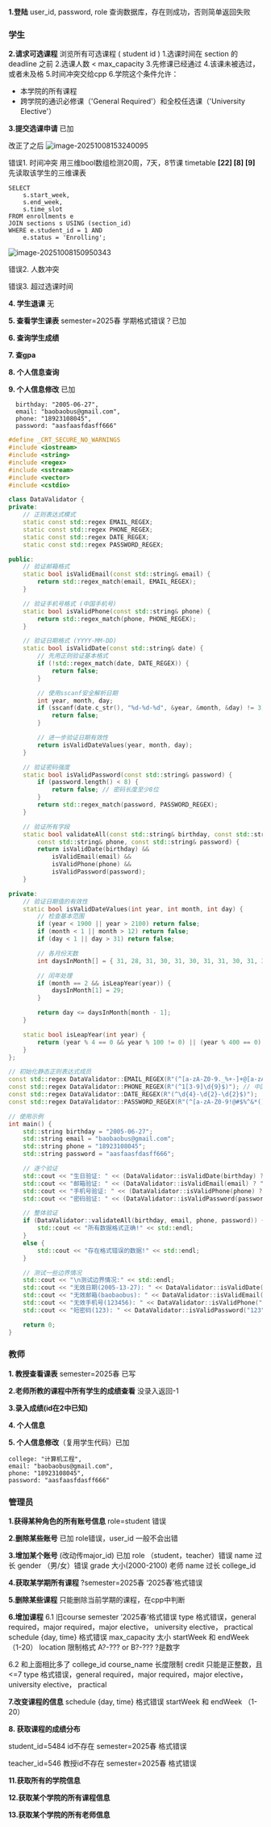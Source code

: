 **1.登陆**
user_id, password, role
查询数据库，存在则成功，否则简单返回失败

### 学生

**2.请求可选课程**
浏览所有可选课程 ( student id )
1.选课时间在 section 的 deadline 之前
2.选课人数 < max_capacity
3.先修课已经通过
4.该课未被选过，或者未及格 
5.时间冲突交给cpp
6.学院这个条件允许：

- 本学院的所有课程
- 跨学院的通识必修课（'General Required'）和全校任选课（'University Elective'）

**3.提交选课申请** 已加

改正了之后
![image-20251008153240095](Z:\电子书\操作系统\mages\image-20251008153240095.png)

错误1. 时间冲突
用三维bool数组检测20周，7天，8节课 timetable **[22] [8] [9]**
先读取该学生的三维课表

```mysql
SELECT 
	s.start_week,
	s.end_week,
	s.time_slot
FROM enrollments e
JOIN sections s USING (section_id)
WHERE e.student_id = 1 AND 
	e.status = 'Enrolling';
```

![image-20251008150950343](Z:\电子书\操作系统\mages\image-20251008150950343.png)

错误2. 人数冲突

错误3. 超过选课时间

**4. 学生退课** 无

**5. 查看学生课表**
semester=2025春 学期格式错误？已加

**6. 查询学生成绩**

**7. 查gpa**

**8. 个人信息查询**

**9. 个人信息修改** 已加

```
  birthday: "2005-06-27",
  email: "baobaobus@gmail.com",
  phone: "18923108045",
  password: "aasfaasfdasff666"
```

```cpp
#define _CRT_SECURE_NO_WARNINGS
#include <iostream>
#include <string>
#include <regex>
#include <sstream>
#include <vector>
#include <cstdio>

class DataValidator {
private:
    // 正则表达式模式
    static const std::regex EMAIL_REGEX;
    static const std::regex PHONE_REGEX;
    static const std::regex DATE_REGEX;
    static const std::regex PASSWORD_REGEX;

public:
    // 验证邮箱格式
    static bool isValidEmail(const std::string& email) {
        return std::regex_match(email, EMAIL_REGEX);
    }

    // 验证手机号格式 (中国手机号)
    static bool isValidPhone(const std::string& phone) {
        return std::regex_match(phone, PHONE_REGEX);
    }

    // 验证日期格式 (YYYY-MM-DD)
    static bool isValidDate(const std::string& date) {
        // 先用正则验证基本格式
        if (!std::regex_match(date, DATE_REGEX)) {
            return false;
        }

        // 使用sscanf安全解析日期
        int year, month, day;
        if (sscanf(date.c_str(), "%d-%d-%d", &year, &month, &day) != 3) {
            return false;
        }

        // 进一步验证日期有效性
        return isValidDateValues(year, month, day);
    }

    // 验证密码强度
    static bool isValidPassword(const std::string& password) {
        if (password.length() < 8) {
            return false; // 密码长度至少8位
        }
        return std::regex_match(password, PASSWORD_REGEX);
    }

    // 验证所有字段
    static bool validateAll(const std::string& birthday, const std::string& email,
        const std::string& phone, const std::string& password) {
        return isValidDate(birthday) &&
            isValidEmail(email) &&
            isValidPhone(phone) &&
            isValidPassword(password);
    }

private:
    // 验证日期值的有效性
    static bool isValidDateValues(int year, int month, int day) {
        // 检查基本范围
        if (year < 1900 || year > 2100) return false;
        if (month < 1 || month > 12) return false;
        if (day < 1 || day > 31) return false;

        // 各月份天数
        int daysInMonth[] = { 31, 28, 31, 30, 31, 30, 31, 31, 30, 31, 30, 31 };

        // 闰年处理
        if (month == 2 && isLeapYear(year)) {
            daysInMonth[1] = 29;
        }

        return day <= daysInMonth[month - 1];
    }

    static bool isLeapYear(int year) {
        return (year % 4 == 0 && year % 100 != 0) || (year % 400 == 0);
    }
};

// 初始化静态正则表达式成员
const std::regex DataValidator::EMAIL_REGEX(R"(^[a-zA-Z0-9._%+-]+@[a-zA-Z0-9.-]+\.[a-zA-Z]{2,}$)");
const std::regex DataValidator::PHONE_REGEX(R"(^1[3-9]\d{9}$)"); // 中国手机号
const std::regex DataValidator::DATE_REGEX(R"(^\d{4}-\d{2}-\d{2}$)");
const std::regex DataValidator::PASSWORD_REGEX(R"(^[a-zA-Z0-9!@#$%^&*()_+\-=\[\]{};':"\\|,.<>\/?]{8,}$)");

// 使用示例
int main() {
    std::string birthday = "2005-06-27";
    std::string email = "baobaobus@gmail.com";
    std::string phone = "18923108045";
    std::string password = "aasfaasfdasff666";

    // 逐个验证
    std::cout << "生日验证: " << (DataValidator::isValidDate(birthday) ? "通过" : "失败") << std::endl;
    std::cout << "邮箱验证: " << (DataValidator::isValidEmail(email) ? "通过" : "失败") << std::endl;
    std::cout << "手机号验证: " << (DataValidator::isValidPhone(phone) ? "通过" : "失败") << std::endl;
    std::cout << "密码验证: " << (DataValidator::isValidPassword(password) ? "通过" : "失败") << std::endl;

    // 整体验证
    if (DataValidator::validateAll(birthday, email, phone, password)) {
        std::cout << "所有数据格式正确!" << std::endl;
    }
    else {
        std::cout << "存在格式错误的数据!" << std::endl;
    }

    // 测试一些边界情况
    std::cout << "\n测试边界情况:" << std::endl;
    std::cout << "无效日期(2005-13-27): " << DataValidator::isValidDate("2005-13-27") << std::endl;
    std::cout << "无效邮箱(baobaobus): " << DataValidator::isValidEmail("baobaobus") << std::endl;
    std::cout << "无效手机号(123456): " << DataValidator::isValidPhone("123456") << std::endl;
    std::cout << "短密码(123): " << DataValidator::isValidPassword("123") << std::endl;

    return 0;
}
```



### 教师

**1. 教授查看课表**
semester=2025春 已写

**2.老师所教的课程中所有学生的成绩查看**
没录入返回-1

**3.录入成绩(id在2中已知)**

**4. 个人信息**

**5. 个人信息修改**（复用学生代码）已加

```
college: "计算机工程",
email: "baobaobus@gmail.com",
phone: "18923108045",
password: "aasfaasfdasff666"
```

### 管理员

**1.获得某种角色的所有账号信息**
role=student 错误

**2.删除某些账号** 已加
role错误，user_id 一般不会出错

**3.增加某个账号** (改动传major_id) 已加
role （student，teacher）错误
name 过长
gender （男/女）错误
grade 大小(2000-2100)
老师 name 过长
college_id

**4.获取某学期所有课程**
?semester=2025春 ‘2025春’格式错误

**5.删除某些课程**
只能删除当前学期的课程，在cpp中判断

**6.增加课程**
6.1 旧course
semester ’2025春‘格式错误
type 格式错误，general required，major required，major elective， university elective， practical
schedule {day, time} 格式错误
max_capacity 太小
startWeek 和 endWeek （1-20）
location 限制格式 A?-??? or B?-??? ?是数字

6.2
和上面相比多了
college_id
course_name 长度限制
credit 只能是正整数，且<=7
type 格式错误，general required，major required，major elective， university elective， practical

**7.改变课程的信息**
schedule {day, time} 格式错误
startWeek 和 endWeek （1-20）

**8. 获取课程的成绩分布**

student_id=5484 id不存在
semester=2025春 格式错误

teacher_id=546 教授id不存在
semester=2025春 格式错误

**11.获取所有的学院信息**

**12.获取某个学院的所有课程信息**

**13.获取某个学院的所有老师信息**

